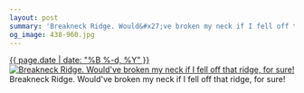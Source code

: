 ```yaml
---
layout: post
summary: 'Breakneck Ridge. Would&#x27;ve broken my neck if I fell off that ridge, for sure!'
og_image: 438-960.jpg
---
```


<p>
 <time>
  <a href="/438">
   {{ page.date | date: "%B %-d, %Y" }}
  </a>
 </time>
 <a href="/438">
  <img alt="Breakneck Ridge. Would've broken my neck if I fell off that ridge, for sure!" sizes="(min-width: 700px) 50vw, calc(100vw - 2rem)" src="{{ site.assets_url }}/438-480.jpg" srcset="{{ site.assets_url }}/438-960.jpg 960w, {{ site.assets_url }}/438-720.jpg 720w, {{ site.assets_url }}/438-480.jpg 480w, {{ site.assets_url }}/438-240.jpg 240w"/>
 </a>
 <span>
  Breakneck Ridge. Would've broken my neck if I fell off that ridge, for sure!
 </span>
</p>
